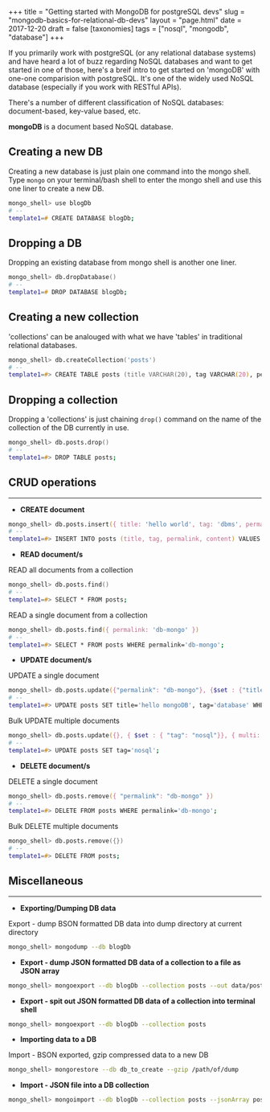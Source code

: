 +++
title = "Getting started with MongoDB for postgreSQL devs"
slug = "mongodb-basics-for-relational-db-devs"
layout = "page.html"
date = 2017-12-20
draft = false
[taxonomies]
tags = ["nosql", "mongodb", "database"]
+++

If you primarily work with postgreSQL (or any relational database systems) and have heard a lot of buzz regarding NoSQL databases and want to get started in one of those, here's a breif intro to get started on 'mongoDB' with one-one comparision with postgreSQL. It's one of the widely used NoSQL database (especially if you work with RESTful APIs).

There's a number of different classification of NoSQL databases: document-based, key-value based, etc.

**mongoDB** is a document based NoSQL database.

## **Creating a new DB**

Creating a new database is just plain one command into the mongo shell.
Type `mongo` on your terminal/bash shell to enter the mongo shell and use this one liner to create a new DB.

```zsh
mongo_shell> use blogDb
# --
template1=# CREATE DATABASE blogDb;
```

## **Dropping a DB**

Dropping an existing database from mongo shell is another one liner.
```zsh
mongo_shell> db.dropDatabase()
# --
template1=# DROP DATABASE blogDb;
```

## **Creating a new collection**

'collections' can be analouged with what we have 'tables' in traditional relational databases.


```zsh
mongo_shell> db.createCollection('posts')
# --
template1=#> CREATE TABLE posts (title VARCHAR(20), tag VARCHAR(20), permalink VARCHAR(20), content TEXT);
```

## Dropping a collection

Dropping a 'collections' is just chaining `drop()` command on the name of the collection of the DB currently in use.


```zsh
mongo_shell> db.posts.drop()
# --
template1=#> DROP TABLE posts;
```

## **CRUD operations**
---

- **CREATE document**
```zsh
mongo_shell> db.posts.insert({ title: 'hello world', tag: 'dbms', permalink: 'db-mongo', content: 'start something with hello world!' })
# --
template1=#> INSERT INTO posts (title, tag, permalink, content) VALUES ('hello world', 'dbms', 'db-mongo', 'start something with hello world!');
```

- **READ document/s**


READ all documents from a collection
```zsh
mongo_shell> db.posts.find()
# --
template1=#> SELECT * FROM posts;
```

READ a single document from a collection
```zsh
mongo_shell> db.posts.find({ permalink: 'db-mongo' })
# --
template1=#> SELECT * FROM posts WHERE permalink='db-mongo';
```

- **UPDATE document/s**

UPDATE a single document

```zsh
mongo_shell> db.posts.update({"permalink": "db-mongo"}, {$set : {"title": "hello mongoDB", "tag": "database"}})
# --
template1=#> UPDATE posts SET title='hello mongoDB', tag='database' WHERE permalink='db-mongo';
```

Bulk UPDATE multiple documents

```zsh
mongo_shell> db.posts.update({}, { $set : { "tag": "nosql"}}, { multi: true })
# --
template1=#> UPDATE posts SET tag='nosql';
```

- **DELETE document/s**

DELETE a single document

```zsh
mongo_shell> db.posts.remove({ "permalink": "db-mongo" })
# --
template1=#> DELETE FROM posts WHERE permalink='db-mongo';
```

Bulk DELETE multiple documents
```zsh
mongo_shell> db.posts.remove({})
# --
template1=#> DELETE FROM posts;
```

## **Miscellaneous**
---

- **Exporting/Dumping DB data**

Export - dump BSON formatted DB data into dump directory at current directory

```zsh
mongo_shell> mongodump --db blogDb
```

- **Export - dump JSON formatted DB data of a collection to a file as JSON array**

```zsh
mongo_shell> mongoexport --db blogDb --collection posts --out data/posts.json --jsonArray --pretty
```

- **Export - spit out JSON formatted DB data of a collection into terminal shell**

```zsh
mongo_shell> mongoexport --db blogDb --collection posts
```

- **Importing data to a DB**

Import - BSON exported, gzip compressed data to a new DB

```zsh
mongo_shell> mongorestore --db db_to_create --gzip /path/of/dump
```

- **Import - JSON file into a DB collection**

```zsh
mongo_shell> mongoimport --db blogDb --collection posts --jsonArray posts.json
```